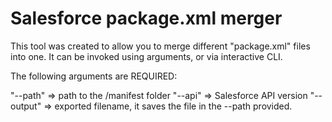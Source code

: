 # Salesforce package.xml merger

This tool was created to allow you to merge different "package.xml" files into one. It can be invoked using arguments, or via interactive CLI.

The following arguments are REQUIRED:

"--path" => path to the /manifest folder
"--api" => Salesforce API version
"--output" => exported filename, it saves the file in the --path provided.
